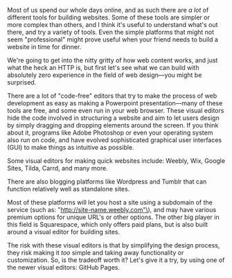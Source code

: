 Most of us spend our whole days online, and as such there are _a lot_ of different tools for building websites. Some of these tools are simpler or more complex than others, and I think it's useful to understand what's out there, and try a variety of tools. Even the simple platforms that might not seem "professional" might prove useful when your friend needs to build a website in time for dinner.

We're going to get into the nitty gritty of how web content works, and just what the heck an HTTP is, but first let's see what we can build with absolutely zero experience in the field of web design—you might be surprised.

There are a lot of "code-free" editors that try to make the process of web development as easy as making a Powerpoint presentation—many of these tools are free, and some even run in your web browser. These visual editors hide the code involved in structuring a website and aim to let users design by simply dragging and dropping elements around the screen. If you think about it, programs like Adobe Photoshop or even your operating system also run on code, and have evolved sophisticated graphical user interfaces \(GUI\) to make things as intuitive as possible.

Some visual editors for making quick websites include: Weebly, Wix, Google Sites, Tilda, Carrd, and many more.

There are also blogging platforms like Wordpress and Tumblr that can function relatively well as standalone sites.

Most of these platforms will let you host a site using a subdomain of the service \(such as: "http://site-name.weebly.com"\), and may have various premium options for unique URL's or other options. The other big player in this field is Squarespace, which only offers paid plans, but is also built around a visual editor for building sites. 

The risk with these visual editors is that by simplifying the design process, they risk making it _too_ simple and taking away  functionality or customization. So, is the tradeoff worth it? Let's give it a try, by using one of the newer visual editors: GitHub Pages.

